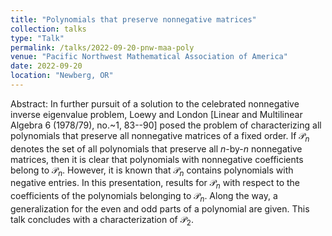 ```yaml
---
title: "Polynomials that preserve nonnegative matrices"
collection: talks
type: "Talk"
permalink: /talks/2022-09-20-pnw-maa-poly
venue: "Pacific Northwest Mathematical Association of America"
date: 2022-09-20
location: "Newberg, OR"
---
```


Abstract: In further pursuit of a solution to the celebrated nonnegative inverse eigenvalue problem, Loewy and London [Linear and Multilinear Algebra 6 (1978/79), no.~1, 83--90] posed the problem of characterizing all polynomials that preserve all nonnegative matrices of a fixed order. If $\mathscr{P}_n$ denotes the set of all polynomials that preserve all $n$-by-$n$ nonnegative matrices, then it is clear that polynomials with nonnegative coefficients belong to $\mathscr{P}_n$. However, it is known that $\mathscr{P}_n$ contains polynomials with negative entries. In this presentation, results for $\mathscr{P}_n$ with respect to the coefficients of the polynomials belonging to $\mathscr{P}_n$. Along the way, a generalization for the even and odd parts of a polynomial are given. This talk concludes with a characterization of $\mathscr{P}_2$.
